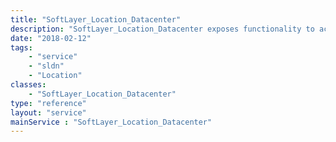 ```yaml
---
title: "SoftLayer_Location_Datacenter"
description: "SoftLayer_Location_Datacenter exposes functionality to access datacenter-specific portions of SoftLayer's backend network. SoftLayer maintains datacenters within it's location hierarchy. Datacenters are located in city locations and each contain server room locations, racks, then slots. Each slot location houses a piece of SoftLayer hardware. "
date: "2018-02-12"
tags:
    - "service"
    - "sldn"
    - "Location"
classes:
    - "SoftLayer_Location_Datacenter"
type: "reference"
layout: "service"
mainService : "SoftLayer_Location_Datacenter"
---
```

